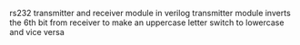 rs232 transmitter and receiver module in verilog
transmitter module inverts the 6th bit from receiver
to make an uppercase letter switch to lowercase and vice versa
